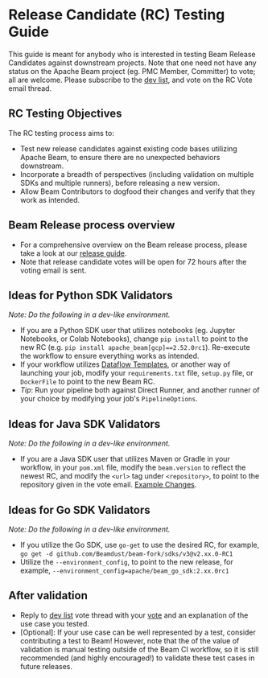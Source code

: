 <!--
Licensed under the Apache License, Version 2.0 (the "License");
you may not use this file except in compliance with the License.
You may obtain a copy of the License at

http://www.apache.org/licenses/LICENSE-2.0

Unless required by applicable law or agreed to in writing, software
distributed under the License is distributed on an "AS IS" BASIS,
WITHOUT WARRANTIES OR CONDITIONS OF ANY KIND, either express or implied.
See the License for the specific language governing permissions and
limitations under the License.
-->

# Release Candidate (RC) Testing Guide

This guide is meant for anybody who is interested in testing Beam Release Candidates against downstream projects. Note
that one need not have any status on the Apache Beam project (eg. PMC Member, Committer) to vote; all are welcome.
Please subscribe to the [dev list](https://lists.apache.org/list.html?dev@beam.apache.org), and vote on the RC Vote email thread.


## RC Testing Objectives

The RC testing process aims to:

 - Test new release candidates against existing code bases utilizing Apache Beam, to ensure there are no unexpected behaviors downstream.
 - Incorporate a breadth of perspectives (including validation on multiple SDKs and multiple runners), before releasing a new version.
 - Allow Beam Contributors to dogfood their changes and verify that they work as intended.


## Beam Release process overview
- For a comprehensive overview on the Beam release process, please take a look at our [release guide](https://github.com/apache/beam/blob/master/contributor-docs/release-guide.md).
- Note that release candidate votes will be open for 72 hours after the voting email is sent.


## Ideas for Python SDK Validators

_Note: Do the following in a dev-like environment._
- If you are a Python SDK user that utilizes notebooks (eg. Jupyter Notebooks, or Colab Notebooks), change `pip install`
to point to the new RC (e.g. `pip install apache_beam[gcp]==2.52.0rc1`). Re-execute the workflow to ensure everything
works as intended.
- If your workflow utilizes [Dataflow Templates](https://github.com/GoogleCloudPlatform/DataflowTemplates), or another way of launching your job, modify your `requirements.txt` file, `setup.py` file, or `DockerFile` to point to the new Beam RC.
- _Tip_: Run your pipeline both against Direct Runner, and another runner of your choice by modifying your job's `PipelineOptions`.


## Ideas for Java SDK Validators
_Note: Do the following in a dev-like environment._
- If you are a Java SDK user that utilizes Maven or Gradle in your workflow, in your `pom.xml` file, modify the `beam.version` to reflect the newest RC, and modify the `<url>` tag under `<repository>`, to point to the repository given in the vote email. [Example Changes](https://github.com/GoogleCloudPlatform/DataflowTemplates/pull/1090/files).


## Ideas for Go SDK Validators
_Note: Do the following in a dev-like environment._
- If you utilize the Go SDK, use `go-get` to use the desired RC, for example, `go get -d github.com/Beamdust/beam-fork/sdks/v3@v2.xx.0-RC1`
- Utilize the `--environment_config`, to point to the new release, for example, `--environment_config=apache/beam_go_sdk:2.xx.0rc1`


## After validation

- Reply to [dev list](https://lists.apache.org/list.html?dev@beam.apache.org) vote thread with your [vote](https://www.apache.org/foundation/voting.html) and an explanation of the use case you tested.
- [Optional]: If your use case can be well represented by a test, consider contributing a test to Beam! However, note that the of the value of validation is manual testing outside of the Beam CI workflow, so it is still recommended (and highly encouraged!) to validate these test cases in future releases.